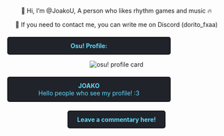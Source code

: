<div align="center">
    
👋 Hi, I’m @JoakoU, A person who likes rhythm games and music 🔥

📩 If you need to contact me, you can write me on Discord (dorito_fxaa)
</div>

<div align="center" style="border: 2px solid #1a1a1d; background-color: #20232a; color: #61dafb; padding: 10px; border-radius: 5px; width: 70%; margin-top: 20px;">
    <strong>Osu! Profile:</strong><br>
 
</div>

<div align="center">

![osu! profile card](https://osu-sig.vercel.app/card?user=KawaDash&mode=mania&lang=en&blur=6&animation=true&hue=125&mini=false)

</div>

<div align="center" style="border: 2px solid #1a1a1d; background-color: #20232a; color: #61dafb; padding: 10px; border-radius: 5px; width: 70%; margin-top: 20px;">
    <strong>JOAKO</strong><br>
    Hello people who see my profile! :3
</div>

<div align="center" style="margin-top: 20px;">
    <a href="https://github.com/JoakoU/index.html" style="text-decoration: none; color: #61dafb; font-weight: bold; border: 2px solid #1a1a1d; background-color: #20232a; padding: 10px 20px; border-radius: 5px; display: inline-block;">
        Leave a commentary here!
    </a>
</div>
